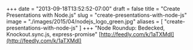 +++
date = "2013-09-18T13:52:52-07:00"
draft = false
title = "Create Presentations with Node.js"
slug = "create-presentations-with-node-js"
image = "./images/2015/04/nodejs_logo_green.jpg"
aliases = [
	"create-presentations-with-node-js"
]
+++
"Node Roundup: Bedecked, Knockout.sync.js, express-promise" [http://feedly.com/k/1aTXMdI](http://feedly.com/k/1aTXMdI)